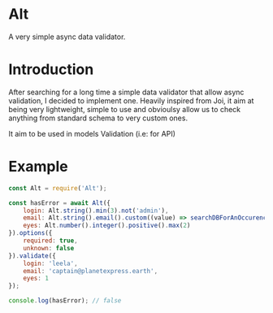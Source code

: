 # Alt
A very simple async data validator.


# Introduction
After searching for a long time a simple data validator that allow async validation, I decided to implement one. Heavily inspired from Joi, it aim at being very lightweight, simple to use and obvioulsy allow us to check anything from standard schema to very custom ones.

It aim to be used in models Validation (i.e: for API)


# Example
```javascript
const Alt = require('Alt');

const hasError = await Alt({
    login: Alt.string().min(3).not('admin'),
    email: Alt.string().email().custom((value) => searchDBForAnOccurence())
    eyes: Alt.number().integer().positive().max(2)
}).options({
    required: true,
    unknown: false
}).validate({
    login: 'leela',
    email: 'captain@planetexpress.earth',
    eyes: 1
});

console.log(hasError); // false
```
